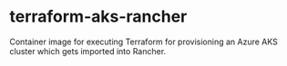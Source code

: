 # terraform-aks-rancher
Container image for executing Terraform for provisioning an Azure AKS cluster which gets imported into Rancher.
